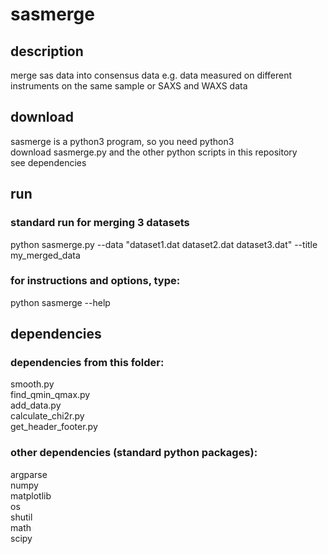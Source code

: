 # sasmerge

## description
merge sas data into consensus data
e.g. data measured on different instruments on the same sample or SAXS and WAXS data

## download
sasmerge is a python3 program, so you need python3    
download sasmerge.py and the other python scripts in this repository       
see dependencies  

## run  

### standard run for merging 3 datasets
python sasmerge.py --data "dataset1.dat dataset2.dat dataset3.dat" --title my_merged_data

### for instructions and options, type: 
python sasmerge --help

## dependencies

### dependencies from this folder:     
smooth.py    
find_qmin_qmax.py    
add_data.py      
calculate_chi2r.py    
get_header_footer.py     

### other dependencies (standard python packages):   
argparse     
numpy    
matplotlib    
os    
shutil    
math    
scipy    
